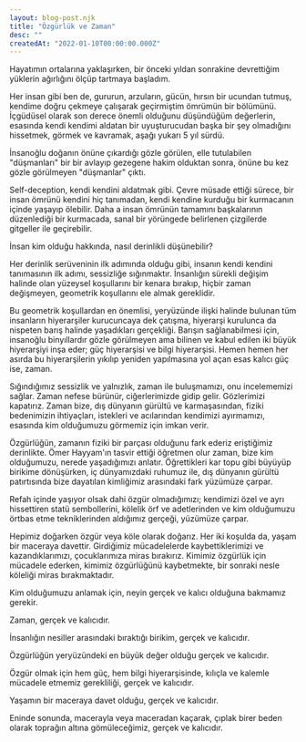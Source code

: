 ```yaml
---
layout: blog-post.njk
title: "Özgürlük ve Zaman"
desc: ""
createdAt: "2022-01-10T00:00:00.000Z"
---
```

Hayatımın ortalarına yaklaşırken, bir önceki yıldan sonrakine devrettiğim yüklerin ağırlığını ölçüp tartmaya başladım.

Her insan gibi ben de, gururun, arzuların, gücün, hırsın bir ucundan tutmuş, kendime doğru çekmeye çalışarak geçirmiştim ömrümün bir bölümünü. İçgüdüsel olarak son derece önemli olduğunu düşündüğüm değerlerin, esasında kendi kendimi aldatan bir uyuşturucudan başka bir şey olmadığını hissetmek, görmek ve kavramak, aşağı yukarı 5 yıl sürdü.

İnsanoğlu doğanın önüne çıkardığı gözle görülen, elle tutulabilen "düşmanları" bir bir avlayıp gezegene hakim olduktan sonra, önüne bu kez gözle görülmeyen "düşmanlar" çıktı.

Self-deception, kendi kendini aldatmak gibi. Çevre müsade ettiği sürece, bir insan ömrünü kendini hiç tanımadan, kendi kendine kurduğu bir kurmacanın içinde yaşayıp ölebilir. Daha a insan ömrünün tamamını başkalarının düzenlediği bir kurmacada, sanal bir yörüngede belirlenen çizgilerde gitgeller ile geçirebilir.

İnsan kim olduğu hakkında, nasıl derinlikli düşünebilir?

Her derinlik serüveninin ilk adımında olduğu gibi, insanın kendi kendini tanımasının ilk adımı, sessizliğe sığınmaktır. İnsanlığın sürekli değişim halinde olan yüzeysel koşullarını bir kenara bırakıp, hiçbir zaman değişmeyen, geometrik koşullarını ele almak gereklidir.

Bu geometrik koşullardan en önemlisi, yeryüzünde ilişki halinde bulunan tüm insanların hiyerarşiler kurucuncaya dek çatışma, hiyerarşi kurulunca da nispeten barış halinde yaşadıkları gerçekliği. Barışın sağlanabilmesi için, insanoğlu binyıllardır gözle görülmeyen ama bilinen ve kabul edilen iki büyük hiyerarşiyi inşa eder; güç hiyerarşisi ve bilgi hiyerarşisi. Hemen hemen her asırda bu hiyerarşilerin yıkılıp yeniden yapılmasına yol açan esas kalıcı güç ise, zaman.

Sığındığımız sessizlik ve yalnızlık, zaman ile buluşmamızı, onu incelememizi sağlar. Zaman nefese bürünür, ciğerlerimizde gidip gelir. Gözlerimizi kapatırız. Zaman bize, dış dünyanın gürültü ve karmaşasından, fiziki bedenimizin ihtiyaçları, istekleri ve acılarından kendimizi ayırmamızı, esasında kim olduğumuzu görmemiz için imkan verir.

Özgürlüğün, zamanın fiziki bir parçası olduğunu fark ederiz eriştiğimiz derinlikte. Ömer Hayyam'ın tasvir ettiği öğretmen olur zaman, bize kim olduğumuzu, nerede yaşadığımızı anlatır. Öğrettikleri kar topu gibi büyüyüp birikime dönüşürken, iç dünyamızdaki ruhumuz ile, dış dünyanın gürültü patırtısında bize dayatılan kimliğimiz arasındaki fark yüzümüze çarpar.

Refah içinde yaşıyor olsak dahi özgür olmadığımızı; kendimizi özel ve ayrı hissettiren statü sembollerini, kölelik örf ve adetlerinden ve kim olduğumuzu örtbas etme tekniklerinden aldığımız gerçeği, yüzümüze çarpar.

Hepimiz doğarken özgür veya köle olarak doğarız. Her iki koşulda da, yaşam bir maceraya davettir. Girdiğimiz mücadelelerde kaybettiklerimizi ve kazandıklarımızı, çocuklarımıza miras bırakırız. Kimimiz özgürlük için mücadele ederken, kimimiz özgürlüğünü kaybetmekte, bir sonraki nesle köleliği miras bırakmaktadır.

Kim olduğumuzu anlamak için, neyin gerçek ve kalıcı olduğuna bakmamız gerekir.

Zaman, gerçek ve kalıcıdır.

İnsanlığın nesiller arasındaki bıraktığı birikim, gerçek ve kalıcıdır.

Özgürlüğün yeryüzündeki en büyük değer olduğu gerçek ve kalıcıdır.

Özgür olmak için hem güç, hem bilgi hiyerarşisinde, kılıçla ve kalemle mücadele etmemiz gerekliliği, gerçek ve kalıcıdır.

Yaşamın bir maceraya davet olduğu, gerçek ve kalıcıdır.

Eninde sonunda, macerayla veya maceradan kaçarak, çıplak birer beden olarak toprağın altına gömüleceğimiz, gerçek ve kalıcıdır.
